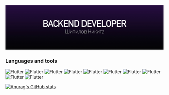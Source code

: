 [![Header](about.jpg)](https://github.com/LAYT73)


### Languages and tools
![Flutter](https://img.shields.io/badge/Laravel-090909?style=for-the-badge&logo=laravel)
![Flutter](https://img.shields.io/badge/PHP-090909?style=for-the-badge&logo=php)
![Flutter](https://img.shields.io/badge/MYSQL-090909?style=for-the-badge&logo=mysql)
![Flutter](https://img.shields.io/badge/PostgreSQL-090909?style=for-the-badge&logo=postgresql)
![Flutter](https://img.shields.io/badge/html-090909?style=for-the-badge&logo=html5)
![Flutter](https://img.shields.io/badge/css-090909?style=for-the-badge&logo=css3)
![Flutter](https://img.shields.io/badge/JS-090909?style=for-the-badge&logo=javascript)
![Flutter](https://img.shields.io/badge/Git-090909?style=for-the-badge&logo=git)
![Flutter](https://img.shields.io/badge/MAMP-090909?style=for-the-badge&logo=mamp)
![Flutter](https://img.shields.io/badge/MacOS-090909?style=for-the-badge&logo=macos)

[![Anurag's GitHub stats](https://github-readme-stats.vercel.app/api?username=layt73&theme=dracula)](https://github.com/LAYT73)

